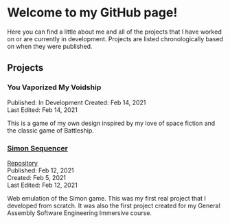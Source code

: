 # Welcome to my GitHub page!

Here you can find a little about me and all of the projects that I have worked on or are currently in development. Projects are listed chronologically based on when they were published.

## Projects

### You Vaporized My Voidship
Published:  In Development
Created: Feb 14, 2021  
Last Edited: Feb 14, 2021  

This is a game of my own design inspired by my love of space fiction and the classic game of Battleship.  

### [Simon Sequencer](https://corwindickey.github.io/simon_sequencer/) 
[Repository](https://github.com/CorwinDickey/CorwinDickey.github.io/tree/main/simon_sequencer)  
Published: Feb 12, 2021  
Created: Feb 5, 2021  
Last Edited: Feb 12, 2021  

Web emulation of the Simon game. This was my first real project that I developed from scratch. It was also the first project created for my General Assembly Software Engineering Immersive course.  
